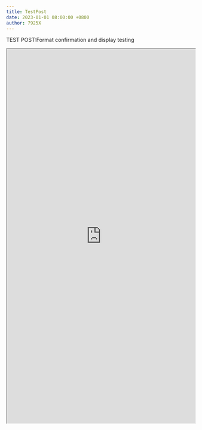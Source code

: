 ```yaml
---
title: TestPost
date: 2023-01-01 08:00:00 +0800
author: 7925X
---
```


TEST POST:Format confirmation and display testing

<iframe src="https://y.dialwo.com/7925X2024/test.pdf" width="100%" height="1000px"></iframe>

# [<i class="fa-solid fa-hippo fa-bounce fa-sm"></i>](https://vex7925x.github.io)
